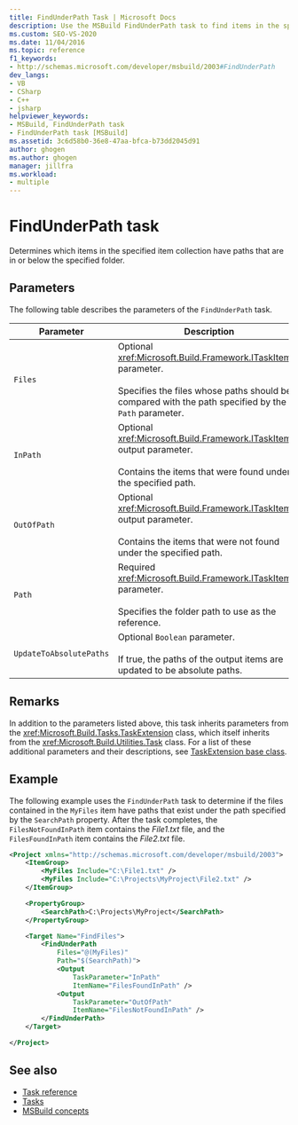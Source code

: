 ```yaml
---
title: FindUnderPath Task | Microsoft Docs
description: Use the MSBuild FindUnderPath task to find items in the specified item collection with paths in or below the specified folder.
ms.custom: SEO-VS-2020
ms.date: 11/04/2016
ms.topic: reference
f1_keywords:
- http://schemas.microsoft.com/developer/msbuild/2003#FindUnderPath
dev_langs:
- VB
- CSharp
- C++
- jsharp
helpviewer_keywords:
- MSBuild, FindUnderPath task
- FindUnderPath task [MSBuild]
ms.assetid: 3c6d58b0-36e8-47aa-bfca-b73dd2045d91
author: ghogen
ms.author: ghogen
manager: jillfra
ms.workload:
- multiple
---
```

# FindUnderPath task

Determines which items in the specified item collection have paths that are in or below the specified folder.

## Parameters

The following table describes the parameters of the `FindUnderPath` task.

|Parameter|Description|
|---------------|-----------------|
|`Files`|Optional <xref:Microsoft.Build.Framework.ITaskItem>`[]` parameter.<br /><br /> Specifies the files whose paths should be compared with the path specified by the `Path` parameter.|
|`InPath`|Optional <xref:Microsoft.Build.Framework.ITaskItem>`[]` output parameter.<br /><br /> Contains the items that were found under the specified path.|
|`OutOfPath`|Optional <xref:Microsoft.Build.Framework.ITaskItem>`[]` output parameter.<br /><br /> Contains the items that were not found under the specified path.|
|`Path`|Required <xref:Microsoft.Build.Framework.ITaskItem> parameter.<br /><br /> Specifies the folder path to use as the reference.|
|`UpdateToAbsolutePaths`|Optional `Boolean` parameter.<br /><br /> If true, the paths of the output items are updated to be absolute paths.|

## Remarks

In addition to the parameters listed above, this task inherits parameters from the <xref:Microsoft.Build.Tasks.TaskExtension> class, which itself inherits from the <xref:Microsoft.Build.Utilities.Task> class. For a list of these additional parameters and their descriptions, see [TaskExtension base class](../msbuild/taskextension-base-class.md).

## Example

The following example uses the `FindUnderPath` task to determine if the files contained in the `MyFiles` item have paths that exist under the path specified by the `SearchPath` property. After the task completes, the `FilesNotFoundInPath` item contains the *File1.txt* file, and the `FilesFoundInPath` item contains the *File2.txt* file.

```xml
<Project xmlns="http://schemas.microsoft.com/developer/msbuild/2003">
    <ItemGroup>
        <MyFiles Include="C:\File1.txt" />
        <MyFiles Include="C:\Projects\MyProject\File2.txt" />
    </ItemGroup>

    <PropertyGroup>
        <SearchPath>C:\Projects\MyProject</SearchPath>
    </PropertyGroup>

    <Target Name="FindFiles">
        <FindUnderPath
            Files="@(MyFiles)"
            Path="$(SearchPath)">
            <Output
                TaskParameter="InPath"
                ItemName="FilesFoundInPath" />
            <Output
                TaskParameter="OutOfPath"
                ItemName="FilesNotFoundInPath" />
        </FindUnderPath>
    </Target>

</Project>
```

## See also

- [Task reference](../msbuild/msbuild-task-reference.md)
- [Tasks](../msbuild/msbuild-tasks.md)
- [MSBuild concepts](../msbuild/msbuild-concepts.md)
